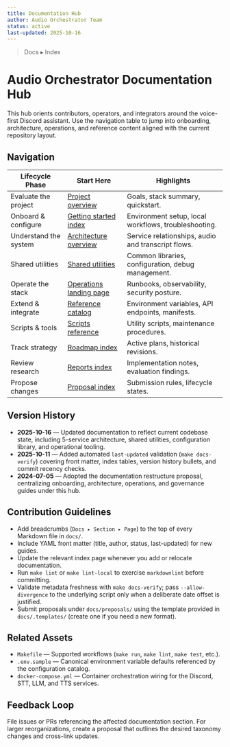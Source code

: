 ```yaml
---
title: Documentation Hub
author: Audio Orchestrator Team
status: active
last-updated: 2025-10-16
---
```


<!-- markdownlint-disable-next-line MD041 -->
> Docs ▸ Index

# Audio Orchestrator Documentation Hub

This hub orients contributors, operators, and integrators around the voice-first Discord
assistant. Use the navigation table to jump into onboarding, architecture, operations,
and reference content aligned with the current repository layout.

## Navigation

| Lifecycle Phase | Start Here | Highlights |
| --- | --- | --- |
| Evaluate the project | [Project overview](../README.md) | Goals, stack summary, quickstart. |
| Onboard & configure | [Getting started index](getting-started/README.md) | Environment setup, local workflows, troubleshooting. |
| Understand the system | [Architecture overview](architecture/system-overview.md) | Service relationships, audio and transcript flows. |
| Shared utilities | [Shared utilities](architecture/shared-utilities.md) | Common libraries, configuration, debug management. |
| Operate the stack | [Operations landing page](operations/README.md) | Runbooks, observability, security posture. |
| Extend & integrate | [Reference catalog](reference/configuration-catalog.md) | Environment variables, API endpoints, manifests. |
| Scripts & tools | [Scripts reference](reference/scripts-reference.md) | Utility scripts, maintenance procedures. |
| Track strategy | [Roadmap index](roadmaps/README.md) | Active plans, historical revisions. |
| Review research | [Reports index](reports/README.md) | Implementation notes, evaluation findings. |
| Propose changes | [Proposal index](proposals/README.md) | Submission rules, lifecycle states. |

## Version History

-  **2025-10-16** — Updated documentation to reflect current codebase state, including 5-service
  architecture, shared utilities, configuration library, and operational tooling.
-  **2025-10-11** — Added automated `last-updated` validation (`make docs-verify`) covering
  front matter, index tables, version history bullets, and commit recency checks.
-  **2024-07-05** — Adopted the documentation restructure proposal, centralizing onboarding,
  architecture, operations, and governance guides under this hub.

## Contribution Guidelines

-  Add breadcrumbs (`Docs ▸ Section ▸ Page`) to the top of every Markdown file in `docs/`.
-  Include YAML front matter (title, author, status, last-updated) for new guides.
-  Update the relevant index page whenever you add or relocate documentation.
-  Run `make lint` or `make lint-local` to exercise `markdownlint` before committing.
-  Validate metadata freshness with `make docs-verify`; pass `--allow-divergence` to the
   underlying script only when a deliberate date offset is justified.
-  Submit proposals under `docs/proposals/` using the template provided in
   `docs/.templates/` (create one if you need a new format).

## Related Assets

-  `Makefile` — Supported workflows (`make run`, `make lint`, `make test`, etc.).
-  `.env.sample` — Canonical environment variable defaults referenced by the configuration catalog.
-  `docker-compose.yml` — Container orchestration wiring for the Discord, STT, LLM, and TTS services.

## Feedback Loop

File issues or PRs referencing the affected documentation section. For larger reorganizations,
create a proposal that outlines the desired taxonomy changes and cross-link updates.
